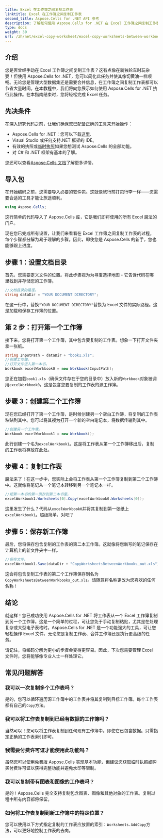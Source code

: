 ```yaml
---
title: Excel 在工作簿之间复制工作表
linktitle: Excel 在工作簿之间复制工作表
second_title: Aspose.Cells for .NET API 参考
description: 了解如何使用 Aspose.Cells for .NET 在 Excel 工作簿之间复制工作表。带有代码示例的分步指南可简化您的电子表格管理。
type: docs
weight: 30
url: /zh/net/excel-copy-worksheet/excel-copy-worksheets-between-workbooks/
---
```

## 介绍

您是否曾经手动在 Excel 工作簿之间复制工作表？这有点像在骑独轮车时玩杂耍！但使用 Aspose.Cells for .NET，您可以简化此任务并使其像切黄油一样顺畅。无论您是管理大型数据集还是需要合并信息，在工作簿之间复制工作表都可以节省大量时间。在本教程中，我们将向您展示如何使用 Aspose.Cells for .NET 执行此操作。在本指南结束时，您将轻松完成 Excel 任务。

## 先决条件

在深入研究代码之前，让我们确保您已配备正确的工具来开始操作：

-  Aspose.Cells for .NET：您可以下载[这里](https://releases.aspose.com/cells/net/).
- Visual Studio 或任何支持.NET 框架的 IDE。
- 有效的执照或[临时执照](https://purchase.aspose.com/temporary-license/)如果您想测试 Aspose.Cells 的全部功能。
- 对 C# 和 .NET 框架有基本的了解。

您还可以查看[Aspose.Cells 文档](https://reference.aspose.com/cells/net/)了解更多详情。

## 导入包

在开始编码之前，您需要导入必要的软件包。这就像旅行前打包行李一样——您需要合适的工具才能让旅途顺利。

```csharp
using Aspose.Cells;
```

这行简单的代码导入了 Aspose.Cells 库，它是我们即将使用的所有 Excel 魔法的门户。


现在您已完成所有设置，让我们来看看在 Excel 工作簿之间复制工作表的过程。每个步骤都分解为易于理解的步骤。因此，即使您是 Aspose.Cells 的新手，您也能够跟上进度。

## 步骤 1：设置文档目录

首先，您需要定义文件的位置。将此步骤视为为寻宝选择地图 - 它告诉代码在哪里找到并存储您的工作簿。

```csharp
//文档目录的路径。
string dataDir = "YOUR DOCUMENT DIRECTORY";
```

在这一行中，替换`"YOUR DOCUMENT DIRECTORY"`替换为 Excel 文件的实际路径。这是加载和保存工作簿的位置。

## 第 2 步：打开第一个工作簿

接下来，您将打开第一个工作簿，其中包含要复制的工作表。想象一下打开文件夹拿一张纸。

```csharp
string InputPath = dataDir + "book1.xls";
//创建工作簿。
//打开文件进入第一本书。
Workbook excelWorkbook0 = new Workbook(InputPath);
```

您正在加载`book1.xls`（确保文件存在于您的目录中）放入新的`Workbook`对象被调用`excelWorkbook0`。这是包含您要复制的工作表的源工作簿。

## 步骤 3：创建第二个工作簿

现在您已经打开了第一个工作簿，是时候创建另一个空白工作簿，将复制的工作表粘贴到其中。您可以将其视为打开一个新的空白笔记本，将数据传输到其中。

```csharp
//创建另一个工作簿。
Workbook excelWorkbook1 = new Workbook();
```

此行创建一个名为`excelWorkbook1`。这是将工作表从第一个工作簿移出后，复制的工作表将存放在此处。

## 步骤 4：复制工作表

魔法来了！在这一步中，您实际上会将工作表从第一个工作簿复制到第二个工作簿中。这就像将笔记从一个笔记本转移到另一个笔记本一样。

```csharp
//把第一本书的第一页抄到第二本书里。
excelWorkbook1.Worksheets[0].Copy(excelWorkbook0.Worksheets[0]);
```

这里发生了什么？代码从`excelWorkbook0`并将其复制到第一张纸上`excelWorkbook1`。超级简单，对吧？

## 步骤 5：保存新工作簿

最后，您将保存包含复制的工作表的第二本工作簿。这就像将您新写的笔记保存在计算机上的新文件夹中一样。

```csharp
//保存文件。
excelWorkbook1.Save(dataDir + "CopyWorksheetsBetweenWorkbooks_out.xls");
```

这会将包含复制工作表的第二个工作簿保存到名为`CopyWorksheetsBetweenWorkbooks_out.xls`。请随意将名称更改为您喜欢的任何名称！

## 结论

就这样！您已成功使用 Aspose.Cells for .NET 将工作表从一个 Excel 工作簿复制到另一个工作簿。这是一个简单的过程，可让您免于手动复制粘贴，尤其是在处理复杂或大型电子表格时。Aspose.Cells for .NET 是一个功能强大的工具，可让您轻松操作 Excel 文件，无论您是复制工作表、合并工作簿还是执行更高级的任务。

请记住，将编码分解为更小的步骤会变得更容易。因此，下次您需要管理 Excel 文件时，您将能够像专业人士一样处理它。

## 常见问题解答

### 我可以一次复制多个工作表吗？

是的，您可以循环遍历源工作簿中的工作表并将其复制到目标工作簿。每个工作表都有自己的`Copy`方法。

### 我可以将工作表复制到已经有数据的工作簿吗？

当然可以！您可以将工作表复制到任何现有工作簿中，即使它已包含数据。只需指定正确的工作表索引即可。

### 我需要付费许可证才能使用此功能吗？

虽然您可以使用免费版 Aspose.Cells 实现基本功能，但建议您获取[临时执照](https://purchase.aspose.com/temporary-license/)或购买付费许可证以获得完整功能并避免水印等限制。

### 我可以复制带有图表和图像的工作表吗？

是的！Aspose.Cells 完全支持复制包含图表、图像和其他对象的工作表。复制过程中所有内容都将保留。

### 如何将工作表复制到新工作簿中的特定位置？

您可以使用以下方式指定复制的工作表应放置的索引：`Worksheets.AddCopy`方法，可以更好地控制工作表的去向。